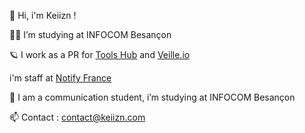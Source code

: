 💎 Hi, i'm Keiizn ! 

👨‍🔬 I’m studying at INFOCOM Besançon

🪐 I work as a PR for [Tools Hub](https://twitter.com/toolshubio) and [Veille.io](https://twitter.com/veilleio)

i'm staff at [Notify France](https://twitter.com/notifyfrance)

🤝 I am a communication student, i’m studying at INFOCOM Besançon

📫 Contact : contact@keiizn.com

